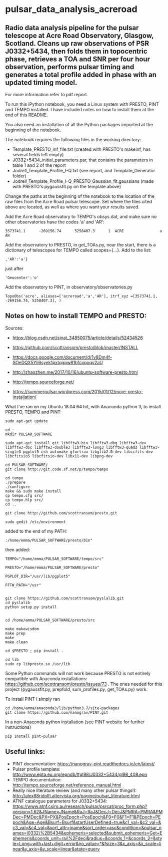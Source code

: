 # pulsar_data_analysis_acreroad

## Radio data analysis pipeline for the pulsar telescope at Acre Road Observatory, Glasgow, Scotland. Cleans up raw observations of PSR J0332+5434, then folds them in topocentric phase, retrieves a TOA and SNR per four hour observation, performs pulsar timing and generates a total profile added in phase with an updated timing model.

For more information refer to pdf report.

To run this iPython notebook, you need a Linux system with PRESTO, PINT and TEMPO installed. I have included notes on how to install them at the end of this README.

You also need an installation of all the Python packages imported at the beginning of the notebook.

The notebook requires the following files in the working directory:
- Template_PRESTO_inf_file.txt (created with PRESTO's makeinf, has several fields left empty)
- J0332+5434_initial_parameters.par, that contains the parameters in table 1 and 2 of the report
- Jodrell_Template_Profile_I-Q.txt (see report, and Template_Generator folder)
- Jodrell_Template_Profile_I-Q_PRESTO_Gaussian_fit.gaussians (made with PRESTO's pygaussfit.py on the template above)


Change the paths at the beginning of the notebook to the location of the raw files from the Acre Road pulsar telescope. Set where the files cited above are located, as well as where you want your results saved.

Add the Acre Road observatory to TEMPO's obsys.dat, and make sure no other observatories have the codes 'a' and 'AR':

	3573741.1      -269156.74      5258407.3      1  ACRE                a  AR 

Add the observatory to PRESTO, in get_TOAs.py, near the start, there is a dictionary of telescopes for TEMPO called scopes={...}. Add to the list: 

	,'AR':'a'} 
	
just after 

	'Geocenter':'o' 

Add the observatory to PINT, in observatory/observatories.py

	TopoObs('acre', aliases=['acreroad','a','AR'], itrf_xyz =[3573741.1, -269156.74, 5258407.3], )


## Notes on how to install TEMPO and PRESTO:

Sources:

- https://blog.csdn.net/sinat_34850075/article/details/52434526

- https://github.com/scottransom/presto/blob/master/INSTALL

- https://docs.google.com/document/d/1v8Dm4f-SOeDQX5Yli6syek1pxtqgpw81b1cxqoqv2aU

- http://zhaozhen.me/2017/10/16/ubuntu-software-presto.html

- http://tempo.sourceforge.net/

- https://summerpulsar.wordpress.com/2015/01/12/more-presto-installation/




What I've ran on my Ubuntu 18.04 64 bit, with Anaconda python 3, to install PRESTO, TEMPO and PINT:

	sudo apt-get update

	cd ~
	mkdir PULSAR_SOFTWARE

	sudo apt-get install git libfftw3-bin libfftw3-dbg libfftw3-dev libfftw3-doc libfftw3-double3 libfftw3-long3 libfftw3-quad3 libfftw3-single3 pgplot5 csh automake gfortran libglib2.0-dev libccfits-dev libcfitsio5 libcfitsio-dev libx11-dev libpng-dev 

	cd PULSAR_SOFTWARE/
	git clone http://git.code.sf.net/p/tempo/tempo

	cd tempo
	./prepare
	./configure
	make && sudo make install
	cp tempo.cfg src/
	cp tempo.hlp src/
	cd ..

	git clone http://github.com/scottransom/presto.git

	sudo gedit /etc/environment

added to the end of my PATH:

	:/home/emma/PULSAR_SOFTWARE/presto/bin"

then added:

	TEMPO="/home/emma/PULSAR_SOFTWARE/tempo/src"

	PRESTO="/home/emma/PULSAR_SOFTWARE/presto"

	PGPLOT_DIR="/usr/lib/pgplot5"

	FFTW_PATH="/usr"


	git clone https://github.com/scottransom/pyslalib.git
	cd pyslalib
	python setup.py install


	cd /home/emma/PULSAR_SOFTWARE/presto/src

	make makewisdom
	make prep
	make
	make clean

	cd $PRESTO ; pip install .

	cd lib
	sudo cp libpresto.so /usr/lib



Some Python commands will not work because PRESTO is not entirely compatible with Anaconda installations: https://github.com/scottransom/presto/issues/73 . The ones needed for this project (pygaussfit.py, prepfold, sum_profiles.py, get_TOAs.py) work.


To install PINT I simply ran 

	cd /home/emma/anaconda3/lib/python3.7/site-packages
	git clone https://github.com/nanograv/PINT.git
In a non-Anaconda python installation (see PINT website for further instructions)

	pip install pint-pulsar


## Useful links:
- PINT documentation: https://nanograv-pint.readthedocs.io/en/latest/
- Pulsar profile template: http://www.epta.eu.org/epndb/#gl98/J0332+5434/gl98_408.epn
- TEMPO documentation: http://tempo.sourceforge.net/reference_manual.html
- Really nice literature review (and many other pulsar things!): http://alex88ridolfi.altervista.org/pagine/pulsar_literature.html
- ATNF catalogue parameters for J0332+5434: https://www.atnf.csiro.au/research/pulsar/psrcat/proc_form.php?version=1.62&JName=JName&RaJ=RaJ&DecJ=DecJ&PMRA=PMRA&PMDec=PMDec&PX=PX&PosEpoch=PosEpoch&F0=F0&F1=F1&PEpoch=PEpoch&Age=Age&Bsurf=Bsurf&startUserDefined=true&c1_val=&c2_val=&c3_val=&c4_val=&sort_attr=jname&sort_order=asc&condition=&pulsar_names=j0332\%2B5434&ephemeris=selected&submit_ephemeris=Get+Ephemeris&coords_unit=raj\%2Fdecj&radius=&coords_1=&coords_2=&style=Long+with+last+digit+error&no_value=*&fsize=3&x_axis=&x_scale=linear&y_axis=&y_scale=linear&state=query


	

